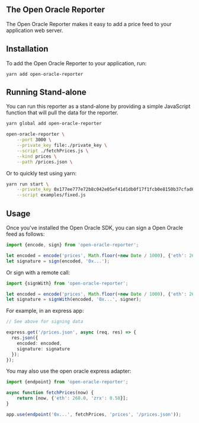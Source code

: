
## The Open Oracle Reporter

The Open Oracle Reporter makes it easy to add a price feed to your application web server.

## Installation

To add the Open Oracle Reporter to your application, run:

```
yarn add open-oracle-reporter
```

## Running Stand-alone

You can run this reporter as a stand-alone by providing a simple JavaScript function that will pull the data for the reporter.

```bash
yarn global add open-oracle-reporter

open-oracle-reporter \
	--port 3000 \
	--private_key file:./private_key \
	--script ./fetchPrices.js \
    --kind prices \
	--path /prices.json \
```

Or to quickly test using yarn:

```bash
yarn run start \
    --private_key 0x177ee777e72b8c042e05ef41d1db0f17f1fcb0e8150b37cfad6993e4373bdf10 \
    --script examples/fixed.js
```

## Usage

Once you've installed the Open Oracle SDK, you can sign a Open Oracle feed as follows:

```typescript
import {encode, sign} from 'open-oracle-reporter';

let encoded = encode('prices', Math.floor(+new Date / 1000), {'eth': 260.0, 'zrx': 0.58});
let signature = sign(encoded, '0x...');
```

Or sign with a remote call:

```typescript
import {signWith} from 'open-oracle-reporter';

let encoded = encode('prices', Math.floor(+new Date / 1000), {'eth': 260.0, 'zrx': 0.58});
let signature = signWith(encoded, '0x...', signer);
```

For example, in an express app:

```typescript
// See above for signing data

express.get('/prices.json', async (req, res) => {
  res.json({
	encoded: encoded,
	signature: signature
  });
});
```

You may also use the open oracle express adapter:

```typescript
import {endpoint} from 'open-oracle-reporter';

async function fetchPrices(now) {
	return [now, {'eth': 260.0, 'zrx': 0.58}];
}

app.use(endpoint('0x...', fetchPrices, 'prices', '/prices.json'));
```

